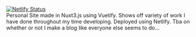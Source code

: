 [![Netlify Status](https://api.netlify.com/api/v1/badges/7a635ca4-7c2a-4896-a841-b3fc2240af08/deploy-status)](https://app.netlify.com/sites/grand-conkies-0d0d36/deploys)
<br>
Personal Site made in Nuxt3.js using Vuetify. Shows off variety of work I have done throughout my time developing. Deployed using Netlify. Tba on whether or not I make a blog like everyone else seems to do...
